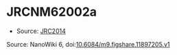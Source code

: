 <a name="material" />

# JRCNM62002a
<script type="application/ld+json">
  {
    "@context": "https://schema.org/",
    "@type": "ChemicalSubstance",
    "@id": "https://egonw.github.io/nanowiki/nanowiki378.html#material",
    "http://purl.org/dc/terms/conformsTo":
      {
        "@type": "CreativeWork",
        "@id": "https://bioschemas.org/profiles/ChemicalSubstance/0.4-RELEASE/"
      },
    "identfier": "378",
    "name": "JRCNM62002a",
    "url": "https://egonw.github.io/nanowiki/nanowiki378.html#material",
    "sameAs": "http://127.0.0.1/mediawiki/index.php/Special:URIResolver/JRCNM62002a"
  }
</script>


* Source: [JRC2014](articleJRC2014.md)


Source: NanoWiki 6, doi:[10.6084/m9.figshare.11897205.v1](https://doi.org/10.6084/m9.figshare.11897205.v1)
